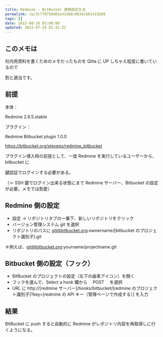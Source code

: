 ```yaml
---
title: Redmine - BitBucket 連携設定方法
permalink: /p/3c7f8750d01e414b8c0634cb01415b89
tags: []
date: 2015-08-26 03:00:00
updated: 2021-07-29 01:42:32
---
```


## このメモは

社内用資料を書くためのメモだったものを Qiita に UP しちゃえ程度に書いているので

割と適当です。

## 前提

本体：

Redmine 2.6.5.stable

プラグイン：

Redmine Bitbucket plugin 1.0.0

<a href="https://bitbucket.org/steveqx/redmine_bitbucket"><https://bitbucket.org/steveqx/redmine_bitbucket>

プラグイン導入時の前提として、一度 Redmine を実行しているユーザーから、bitbucket に

鍵認証でログインする必要がある。

（＝ SSH 鍵でログイン出来る状態にまで Redmine サーバー、Bitbucket の設定が必要。メモでは割愛）

## Redmine 側の設定

- 設定 → リポジトリタブの一番下、新しいリポジトリをクリック
- バージョン管理システム git を選択
- リポジトリのパスに <a href="mailto:git@bitbucket.org"><git@bitbucket.org>:ownername/\[bitbucket のプロジェクト識別子].git

＃例えば、<git@bitbucket.org>:yourname/projectname.git

## Bitbucket 側の設定（フック）

- BitBucket のプロジェクトの設定（左下の歯車アイコン）を開く
- フックを選んで、Select a hook 欄から　 POST 　を選択
- URL に http\://\[redmine サーバー]/hooks/bitbucket/\[redmine のプロジェクト識別子]?key=\[redmine の API キー（管理ページで作成する）] を入力

## 結果

BitBucket に push すると自動的に Redmine がレポジトリ内容を再取得しに行くようになる。
